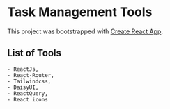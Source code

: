 # Task Management Tools

This project was bootstrapped with [Create React App](https://github.com/facebook/create-react-app).

## List of Tools

    - ReactJs,
    - React-Router,
    - Tailwindcss,
    - DaisyUI,
    - ReactQuery,
    - React icons
